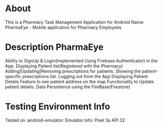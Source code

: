 # About
This is a Pharmacy Task Management Application for Android Name: PharmaEye - Mobile application for Pharmacy Employees

# Description PharmaEye
Ability to SignUp & Login(Implemented Using Firebase Authenticator) in the App.
Displaying Patient list(Registered with the Pharmacy)
Adding|Updating|Removing prescriptions for patients.
Showing the patient-specific prescriptions list.
Logging out from the App
Displaying Patient Details
Feature to see patient address on the map
Functionality to Update patient details.
Data Persistence using the FireBase(Firestore)
# Testing Environment Info
Tested on :android-emulator: Emulator Info: Pixel 3a API 32
